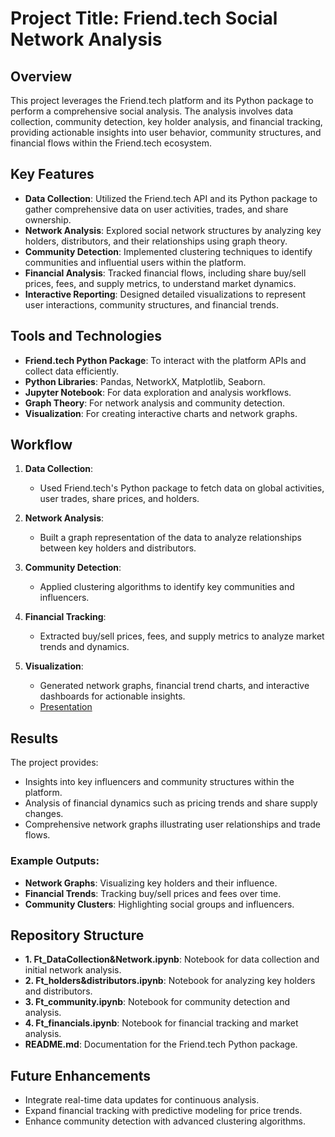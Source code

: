 # Project Title: Friend.tech Social Network Analysis

## Overview
This project leverages the Friend.tech platform and its Python package to perform a comprehensive social analysis. The analysis involves data collection, community detection, key holder analysis, and financial tracking, providing actionable insights into user behavior, community structures, and financial flows within the Friend.tech ecosystem.

## Key Features
- **Data Collection**: Utilized the Friend.tech API and its Python package to gather comprehensive data on user activities, trades, and share ownership.
- **Network Analysis**: Explored social network structures by analyzing key holders, distributors, and their relationships using graph theory.
- **Community Detection**: Implemented clustering techniques to identify communities and influential users within the platform.
- **Financial Analysis**: Tracked financial flows, including share buy/sell prices, fees, and supply metrics, to understand market dynamics.
- **Interactive Reporting**: Designed detailed visualizations to represent user interactions, community structures, and financial trends.

## Tools and Technologies
- **Friend.tech Python Package**: To interact with the platform APIs and collect data efficiently.
- **Python Libraries**: Pandas, NetworkX, Matplotlib, Seaborn.
- **Jupyter Notebook**: For data exploration and analysis workflows.
- **Graph Theory**: For network analysis and community detection.
- **Visualization**: For creating interactive charts and network graphs.

## Workflow
1. **Data Collection**:
   - Used Friend.tech's Python package to fetch data on global activities, user trades, share prices, and holders.

2. **Network Analysis**:
   - Built a graph representation of the data to analyze relationships between key holders and distributors.

3. **Community Detection**:
   - Applied clustering algorithms to identify key communities and influencers.

4. **Financial Tracking**:
   - Extracted buy/sell prices, fees, and supply metrics to analyze market trends and dynamics.

5. **Visualization**:
   - Generated network graphs, financial trend charts, and interactive dashboards for actionable insights.
   - [Presentation](https://github.com/jiao-xx/Computational-Data-Analy-ISYE6740/blob/main/friend.tech/Report%20Poster.pdf)

## Results
The project provides:
- Insights into key influencers and community structures within the platform.
- Analysis of financial dynamics such as pricing trends and share supply changes.
- Comprehensive network graphs illustrating user relationships and trade flows.

### Example Outputs:
- **Network Graphs**: Visualizing key holders and their influence.
- **Financial Trends**: Tracking buy/sell prices and fees over time.
- **Community Clusters**: Highlighting social groups and influencers.

## Repository Structure
- **1. Ft_DataCollection&Network.ipynb**: Notebook for data collection and initial network analysis.
- **2. Ft_holders&distributors.ipynb**: Notebook for analyzing key holders and distributors.
- **3. Ft_community.ipynb**: Notebook for community detection and analysis.
- **4. Ft_financials.ipynb**: Notebook for financial tracking and market analysis.
- **README.md**: Documentation for the Friend.tech Python package.

## Future Enhancements
- Integrate real-time data updates for continuous analysis.
- Expand financial tracking with predictive modeling for price trends.
- Enhance community detection with advanced clustering algorithms.

